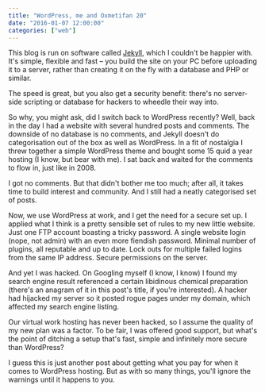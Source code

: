 ```yaml
---
title: "WordPress, me and Oxmetifan 20"
date: "2016-01-07 12:00:00"
categories: ["web"]
---
```



This blog is run on software called [Jekyll](https://jekyllrb.com/), which I couldn't be happier with. It's simple, flexible and fast &#8211; you build the site on your PC before uploading it to a server, rather than creating it on the fly with a database and PHP or similar.

The speed is great, but you also get a security benefit: there's no server-side scripting or database for hackers to wheedle their way into.

So why, you might ask, did I switch back to WordPress recently? Well, back in the day I had a website with several hundred posts and comments. The downside of no database is no comments, and Jekyll doesn't do categorisation out of the box as well as WordPress. In a fit of nostalgia I threw together a simple WordPress theme and bought some 15 quid a year hosting (I know, but bear with me). I sat back and waited for the comments to flow in, just like in 2008.

I got no comments. But that didn't bother me too much; after all, it takes time to build interest and community. And I still had a neatly categorised set of posts.

Now, we use WordPress at work, and I get the need for a secure set up. I applied what I think is a pretty sensible set of rules to my new little website. Just one FTP account boasting a tricky password. A single website login (nope, not admin) with an even more fiendish password. Minimal number of plugins, all reputable and up to date. Lock outs for multiple failed logins from the same IP address. Secure permissions on the server.

And yet I was hacked. On Googling myself (I know, I know) I found my search engine result referenced a certain libidinous chemical preparation (there's an anagram of it in this post's title, if you're interested). A hacker had hijacked my server so it posted rogue pages under my domain, which affected my search engine listing.

Our virtual work hosting has never been hacked, so I assume the quality of my new plan was a factor. To be fair, I was offered good support, but what's the point of ditching a setup that's fast, simple and infinitely more secure than WordPress?

I guess this is just another post about getting what you pay for when it comes to WordPress hosting. But as with so many things, you'll ignore the warnings until it happens to you.
